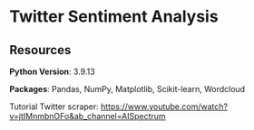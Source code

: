 # Twitter Sentiment Analysis

## Resources

**Python Version**: 3.9.13

**Packages**: Pandas, NumPy, Matplotlib, Scikit-learn, Wordcloud

Tutorial Twitter scraper: https://www.youtube.com/watch?v=jtIMnmbnOFo&ab_channel=AISpectrum

